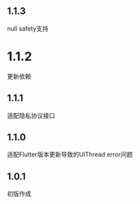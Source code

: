 ## 1.1.3

null safety支持
# 1.1.2

更新依赖

## 1.1.1

适配隐私协议接口

## 1.1.0

适配Flutter版本更新导致的UIThread error问题

## 1.0.1
初版作成
